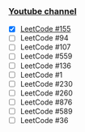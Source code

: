 ### [Youtube channel](https://www.youtube.com/channel/UCW4ixpFivk6eJl8b5bFOLkg/videos)

- [x] [LeetCode #155](https://leetcode.com/problems/min-stack/description/#_=_)
- [ ] LeetCode #94
- [ ] LeetCode #107
- [ ] LeetCode #559
- [ ] LeetCode #136
- [ ] LeetCode #1
- [ ] LeetCode #230
- [ ] LeetCode #260
- [ ] LeetCode #876
- [ ] LeetCode #589
- [ ] LeetCode #36 